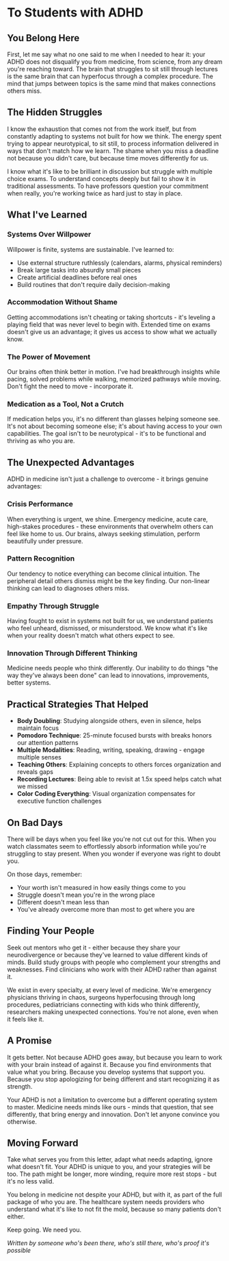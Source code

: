 # To Students with ADHD

## You Belong Here

First, let me say what no one said to me when I needed to hear it: your ADHD does not disqualify you from medicine, from science, from any dream you're reaching toward. The brain that struggles to sit still through lectures is the same brain that can hyperfocus through a complex procedure. The mind that jumps between topics is the same mind that makes connections others miss.

## The Hidden Struggles

I know the exhaustion that comes not from the work itself, but from constantly adapting to systems not built for how we think. The energy spent trying to appear neurotypical, to sit still, to process information delivered in ways that don't match how we learn. The shame when you miss a deadline not because you didn't care, but because time moves differently for us.

I know what it's like to be brilliant in discussion but struggle with multiple choice exams. To understand concepts deeply but fail to show it in traditional assessments. To have professors question your commitment when really, you're working twice as hard just to stay in place.

## What I've Learned

### Systems Over Willpower
Willpower is finite, systems are sustainable. I've learned to:
- Use external structure ruthlessly (calendars, alarms, physical reminders)
- Break large tasks into absurdly small pieces
- Create artificial deadlines before real ones
- Build routines that don't require daily decision-making

### Accommodation Without Shame
Getting accommodations isn't cheating or taking shortcuts - it's leveling a playing field that was never level to begin with. Extended time on exams doesn't give us an advantage; it gives us access to show what we actually know.

### The Power of Movement
Our brains often think better in motion. I've had breakthrough insights while pacing, solved problems while walking, memorized pathways while moving. Don't fight the need to move - incorporate it.

### Medication as a Tool, Not a Crutch
If medication helps you, it's no different than glasses helping someone see. It's not about becoming someone else; it's about having access to your own capabilities. The goal isn't to be neurotypical - it's to be functional and thriving as who you are.

## The Unexpected Advantages

ADHD in medicine isn't just a challenge to overcome - it brings genuine advantages:

### Crisis Performance
When everything is urgent, we shine. Emergency medicine, acute care, high-stakes procedures - these environments that overwhelm others can feel like home to us. Our brains, always seeking stimulation, perform beautifully under pressure.

### Pattern Recognition
Our tendency to notice everything can become clinical intuition. The peripheral detail others dismiss might be the key finding. Our non-linear thinking can lead to diagnoses others miss.

### Empathy Through Struggle
Having fought to exist in systems not built for us, we understand patients who feel unheard, dismissed, or misunderstood. We know what it's like when your reality doesn't match what others expect to see.

### Innovation Through Different Thinking
Medicine needs people who think differently. Our inability to do things "the way they've always been done" can lead to innovations, improvements, better systems.

## Practical Strategies That Helped

- **Body Doubling**: Studying alongside others, even in silence, helps maintain focus
- **Pomodoro Technique**: 25-minute focused bursts with breaks honors our attention patterns
- **Multiple Modalities**: Reading, writing, speaking, drawing - engage multiple senses
- **Teaching Others**: Explaining concepts to others forces organization and reveals gaps
- **Recording Lectures**: Being able to revisit at 1.5x speed helps catch what we missed
- **Color Coding Everything**: Visual organization compensates for executive function challenges

## On Bad Days

There will be days when you feel like you're not cut out for this. When you watch classmates seem to effortlessly absorb information while you're struggling to stay present. When you wonder if everyone was right to doubt you.

On those days, remember:
- Your worth isn't measured in how easily things come to you
- Struggle doesn't mean you're in the wrong place
- Different doesn't mean less than
- You've already overcome more than most to get where you are

## Finding Your People

Seek out mentors who get it - either because they share your neurodivergence or because they've learned to value different kinds of minds. Build study groups with people who complement your strengths and weaknesses. Find clinicians who work with their ADHD rather than against it.

We exist in every specialty, at every level of medicine. We're emergency physicians thriving in chaos, surgeons hyperfocusing through long procedures, pediatricians connecting with kids who think differently, researchers making unexpected connections. You're not alone, even when it feels like it.

## A Promise

It gets better. Not because ADHD goes away, but because you learn to work with your brain instead of against it. Because you find environments that value what you bring. Because you develop systems that support you. Because you stop apologizing for being different and start recognizing it as strength.

Your ADHD is not a limitation to overcome but a different operating system to master. Medicine needs minds like ours - minds that question, that see differently, that bring energy and innovation. Don't let anyone convince you otherwise.

## Moving Forward

Take what serves you from this letter, adapt what needs adapting, ignore what doesn't fit. Your ADHD is unique to you, and your strategies will be too. The path might be longer, more winding, require more rest stops - but it's no less valid.

You belong in medicine not despite your ADHD, but with it, as part of the full package of who you are. The healthcare system needs providers who understand what it's like to not fit the mold, because so many patients don't either.

Keep going. We need you.

*Written by someone who's been there, who's still there, who's proof it's possible*